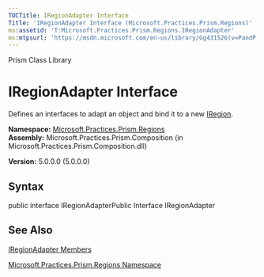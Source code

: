 ```yaml
---
TOCTitle: IRegionAdapter Interface
Title: 'IRegionAdapter Interface (Microsoft.Practices.Prism.Regions)'
ms:assetid: 'T:Microsoft.Practices.Prism.Regions.IRegionAdapter'
ms:mtpsurl: 'https://msdn.microsoft.com/en-us/library/Gg431526(v=PandP.50)'
---
```


Prism Class Library

IRegionAdapter Interface
========================

Defines an interfaces to adapt an object and bind it to a new [IRegion](https://msdn.microsoft.com/library/microsoft.practices.prism.regions.iregion).

**Namespace:** [Microsoft.Practices.Prism.Regions](https://msdn.microsoft.com/library/microsoft.practices.prism.regions)
**Assembly:** Microsoft.Practices.Prism.Composition (in Microsoft.Practices.Prism.Composition.dll)

**Version:** 5.0.0.0 (5.0.0.0)

## Syntax


public interface IRegionAdapterPublic Interface IRegionAdapter

See Also
--------


[IRegionAdapter Members](https://msdn.microsoft.com/allmembers.t:microsoft.practices.prism.regions.iregionadapter)

[Microsoft.Practices.Prism.Regions Namespace](https://msdn.microsoft.com/library/microsoft.practices.prism.regions)

